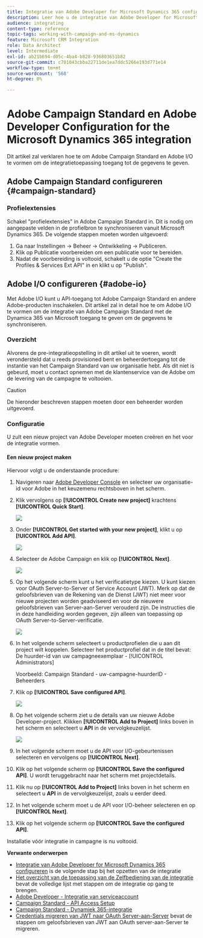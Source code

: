 ```yaml
---
title: Integratie van Adobe Developer for Microsoft Dynamics 365 configureren
description: Leer hoe u de integratie van Adobe Developer for Microsoft Dynamics 365 configureert
audience: integrating
content-type: reference
topic-tags: working-with-campaign-and-ms-dynamics
feature: Microsoft CRM Integration
role: Data Architect
level: Intermediate
exl-id: ab21b694-d05c-4ba4-b828-936803651b82
source-git-commit: c701043cbba22711de1ea7ddc5266e193d771e14
workflow-type: tm+mt
source-wordcount: '568'
ht-degree: 0%

---
```


# Adobe Campaign Standard en Adobe Developer Configuration for the Microsoft Dynamics 365 integration

Dit artikel zal verklaren hoe te om Adobe Campaign Standard en Adobe I/O te vormen om de integratietoepassing toegang tot de gegevens te geven.

## Adobe Campaign Standard configureren {#campaign-standard}

### Profielextensies

Schakel &quot;profielextensies&quot; in Adobe Campaign Standard in.   Dit is nodig om aangepaste velden in de profielbron te synchroniseren vanuit Microsoft Dynamics 365.   De volgende stappen moeten worden uitgevoerd:

1. Ga naar Instellingen -> Beheer -> Ontwikkeling -> Publiceren.
1. Klik op Publicatie voorbereiden om een publicatie voor te bereiden.
1. Nadat de voorbereiding is voltooid, schakelt u de optie &quot;Create the Profiles &amp; Services Ext API&quot; in en klikt u op &quot;Publish&quot;.

## Adobe I/O configureren {#adobe-io}

Met Adobe I/O kunt u API-toegang tot Adobe Campaign Standard en andere Adobe-producten inschakelen.   Dit artikel zal in detail hoe te om Adobe I/O te vormen om de integratie van Adobe Campaign Standard met de Dynamica 365 van Microsoft toegang te geven om de gegevens te synchroniseren.

### Overzicht

Alvorens de pre-integratieopstelling in dit artikel uit te voeren, wordt verondersteld dat u reeds provisioned bent en beheerdertoegang tot de instantie van het Campaign Standard van uw organisatie hebt.  Als dit niet is gebeurd, moet u contact opnemen met de klantenservice van de Adobe om de levering van de campagne te voltooien.

>[!CAUTION]
>
>De hieronder beschreven stappen moeten door een beheerder worden uitgevoerd.

### Configuratie

U zult een nieuw project van Adobe Developer moeten creëren en het voor de integratie vormen.

#### Een nieuw project maken

Hiervoor volgt u de onderstaande procedure:

1. Navigeren naar [Adobe Developer Console](https://console.adobe.io/home#) en selecteer uw organisatie-id voor Adobe in het keuzemenu rechtsboven in het scherm.

1. Klik vervolgens op **[!UICONTROL Create new project]** krachtens **[!UICONTROL Quick Start]**.

   ![](assets/adobeIO1.png)

1. Onder **[!UICONTROL Get started with your new project]**, klikt u op **[!UICONTROL Add API]**.

   ![](assets/adobeIO2.png)

1. Selecteer de Adobe Campaign en klik op **[!UICONTROL Next]**.

   ![](assets/adobeIO3.png)

1. Op het volgende scherm kunt u het verificatietype kiezen. U kunt kiezen voor OAuth Server-to-Server of Service Account (JWT). Merk op dat de geloofsbrieven van de Rekening van de Dienst (JWT) niet meer voor nieuwe projecten worden geadviseerd en voor de nieuwere geloofsbrieven van Server-aan-Server verouderd zijn. De instructies die in deze handleiding worden gegeven, zijn alleen van toepassing op OAuth Server-to-Server-verificatie.

   ![](assets/adobeIO4.png)

1. In het volgende scherm selecteert u productprofielen die u aan dit project wilt koppelen. Selecteer het productprofiel dat in de titel bevat: De huurder-id van uw campagneexemplaar - [!UICONTROL Administrators]

   Voorbeeld: Campaign Standard - uw-campagne-huurderID - Beheerders

1. Klik op **[!UICONTROL Save configured API]**.

   ![](assets/adobeIO5.png)

1. Op het volgende scherm ziet u de details van uw nieuwe Adobe Developer-project. Klikken **[!UICONTROL Add to Project]** links boven in het scherm en selecteert u **API** in de vervolgkeuzelijst.

   ![](assets/adobeIO6.png)

1. In het volgende scherm moet u de API voor I/O-gebeurtenissen selecteren en vervolgens op **[!UICONTROL Next]**.

1. Klik op het volgende scherm op **[!UICONTROL Save the configured API]**.  U wordt teruggebracht naar het scherm met projectdetails.

1. Klik nu op **[!UICONTROL Add to Project]** links boven in het scherm en selecteert u **API** in de vervolgkeuzelijst, zoals u eerder deed.

1. In het volgende scherm moet u de API voor I/O-beheer selecteren en op **[!UICONTROL Next]**.

1. Klik op het volgende scherm op **[!UICONTROL Save the configured API]**.

Installatie vóór integratie in campagne is nu voltooid.

**Verwante onderwerpen**

* [Integratie van Adobe Developer for Microsoft Dynamics 365 configureren](../../integrating/using/d365-acs-configure-adobe-io.md) is de volgende stap bij het opzetten van de integratie
* [Het overzicht van de toepassing van de Zelfbediening van de integratie](../../integrating/using/d365-acs-self-service-app-quick-start-guide.md) bevat de volledige lijst met stappen om de integratie op gang te brengen.
* [Adobe Developer - Integratie van serviceaccount](https://developer.adobe.com/developer-console/docs/guides/#!AdobeDocs/adobeio-auth/master/AuthenticationOverview/ServiceAccountIntegration.md)
* [Campaign Standard - API Access Setup](../../api/using/setting-up-api-access.md)
* [Campaign Standard - Dynamiek 365-integratie](../../integrating/using/d365-acs-configure-d365.md)
* [Credentials migreren van JWT naar OAuth Server-aan-Server](../../integrating/using/d365-acs-self-service-app-migrate-credentials.md) bevat de stappen om geloofsbrieven van JWT aan OAuth server-aan-Server te migreren.
